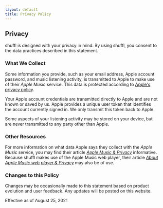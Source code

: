 ```yaml
---
layout: default
title: Privacy Policy
---
```

## Privacy
shuffl is designed with your privacy in mind. By using shuffl, you consent to the data practices described in this statement.

### What We Collect
Some information you provide, such as your email address, Apple account password, and music listening activity, is transmitted to Apple to make use of their _Apple Music_ service. This data is protected according to [Apple's privacy policy](https://www.apple.com/legal/privacy/en-ww/).

Your Apple account credentials are transmitted directly to Apple and are not known or saved by us. Apple provides a unique user token that identifies the account currently signed in. We only transmit this token back to Apple.

Some aspects of your listening activity may be stored on your device, but are never transmitted to any party other than Apple.

### Other Resources
For more information on what data Apple says they collect with the _Apple Music_ service, you may find their article _[Apple Music & Privacy](https://support.apple.com/en-us/HT204881)_ informative. Because shuffl makes use of the Apple Music web player, their article _[About Apple Music web player & Privacy](https://support.apple.com/en-us/HT208364)_ may also be of use.

### Changes to this Policy
Changes may be occasionally made to this statement based on product evolution and user feedback. Any updates will be posted on this website.

Effective as of August 25, 2021
